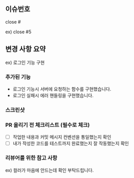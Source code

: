 ## 이슈번호

close #

ex) close #5

## 변경 사항 요약

ex) 로그인 기능 구현

### 추가된 기능

- 로그인 기능시 서버에 요청하는 함수를 구현했습니다.
- 로그인 실패시 에러 핸들링을 구현했습니다.

### 스크린샷

### PR 올리기 전 체크리스트 (필수로 체크)

- [ ] 작업한 내용과 커밋 메시지 컨벤션을 통일했는지 확인
- [ ] 내가 작성한 코드를 테스트까지 완료했는지 잘 작동했는지 확인

### 리뷰어를 위한 참고 사항

ex) 컬러가 마음에 안드는데 확인 부탁드립니다.
